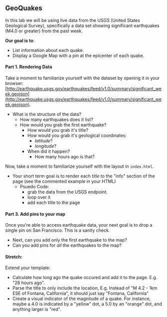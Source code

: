 ## GeoQuakes
In this lab we will be using live data from the USGS (United States Geological Survey), specifically a data set showing significant earthquakes (M4.0 or greater) from the past week.

**Our goal is to**:  
- List information about each quake.
- Display a Google Map with a pin at the epicenter of each quake.

#### Part 1. Rendering Data
Take a moment to familiarize yourself with the dataset by opening it in your browser: [http://earthquake.usgs.gov/earthquakes/feed/v1.0/summary/significant_week.geojson](http://earthquake.usgs.gov/earthquakes/feed/v1.0/summary/significant_week.geojson).

+ What is the structure of the data?
    + How many earthquakes does it list?
    + How would you grab the first earthquake?
        * How would you grab it's title?
        * How would you grab it's geological coordinates:
            - *latitude*?
            - *longitude*?
        * When did it happen?
            - How many hours ago is that?

Now, take a moment to familiarize yourself with the layout in `index.html`.
- Your short term goal is to render each *title* to the "info" section of the page (see the commented example in your HTML)
    - Psuedo Code:
        - grab the data from the USGS endpoint.
        - loop over it
        - add each title to the page

#### Part 3. Add pins to your map
Once you're able to access earthquake data, your next goal is to drop a single pin on San Francisco. This is a sanity check.  
- Next, can you add only the first earthquake to the map?
- Can you add pins for *all* the earthquakes to the map?

#### Stretch:
Extend your template:  
- Calculate how long ago the quake occured and add it to the page. E.g. "28 hours ago".
- Parse the title to only include the location, E.g. Instead of "M 4.2 - 1km ESE of Fontana, California", it should just say "Fontana, California"
- Create a visual indicator of the magnitude of a quake. For instance, maybe a 4.0 is indicated by a "yellow" dot, a 5.0 by an "orange" dot, and anything larger is "red".
